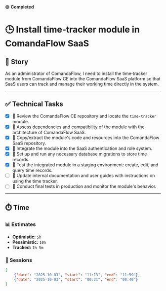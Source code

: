 <!-- STATUS_INDICATOR -->
🟢 **Completed**
<!-- /STATUS_INDICATOR -->

# 🕒 Install time‑tracker module in ComandaFlow SaaS

## 📖 Story
As an administrator of ComandaFlow, I need to install the time‑tracker module from ComandaFlow CE into the ComandaFlow SaaS platform so that SaaS users can track and manage their working time directly in the system.

---

## ✅ Technical Tasks
- [x] 📂 Review the ComandaFlow CE repository and locate the `time‑tracker` module.
- [x] 🔧 Assess dependencies and compatibility of the module with the architecture of ComandaFlow SaaS.
- [x] 📂 Copy/extract the module's code and resources into the ComandaFlow SaaS repository.
- [x] 🔧 Integrate the module into the SaaS authentication and role system.
- [x] 🔧 Set up and run any necessary database migrations to store time records.
- [x] 🧪 Test the integrated module in a staging environment: create, edit, and query time records.
- [ ] 📝 Update internal documentation and user guides with instructions on using the time tracker.
- [ ] 🧪 Conduct final tests in production and monitor the module's behavior.

---

## ⏱️ Time
### 📊 Estimates
- **Optimistic:** `5h`
- **Pessimistic:** `10h`
- **Tracked:** `1h 5m`

### 📅 Sessions
```json
[
    {"date": "2025-10-03", "start": "11:13", "end": "11:59"},
    {"date": "2025-10-03", "start": "00:21", "end": "00:40"}
]
```